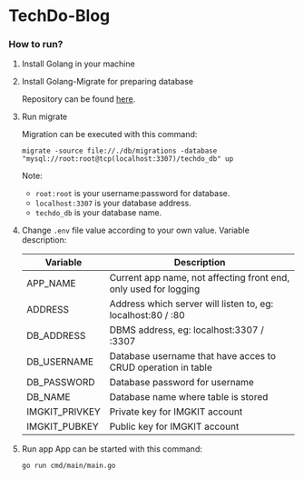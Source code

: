# TechDo-Blog

### How to run?

1. Install Golang in your machine
2. Install Golang-Migrate for preparing database

    Repository can be found [here](https://github.com/golang-migrate/migrate).
    
3. Run migrate

    Migration can be executed with this command:

    ``` 
    migrate -source file://./db/migrations -database "mysql://root:root@tcp(localhost:3307)/techdo_db" up 
    ```
    Note:
    - `root:root` is your username:password for database.
    - `localhost:3307` is your database address.
    - `techdo_db` is your database name.

3. Change `.env` file value according to your own value.
    Variable description:
    
    | Variable       | Description                                                        |
    | -------------- | ------------------------------------------------------------------ |
    | APP_NAME       | Current app name, not affecting front end, only used for logging   |
    | ADDRESS        | Address which server will listen to, eg: localhost:80 / :80        |
    | DB_ADDRESS     | DBMS address, eg: localhost:3307 / :3307                           |
    | DB_USERNAME    | Database username that have acces to CRUD operation in table       |
    | DB_PASSWORD    | Database password for username                                     |
    | DB_NAME        | Database name where table is stored                                |
    | IMGKIT_PRIVKEY | Private key for IMGKIT account                                     |
    | IMGKIT_PUBKEY  | Public key for IMGKIT account                                      |
    
4. Run app
    App can be started with this command:
    
    ``` 
    go run cmd/main/main.go 
    ```
